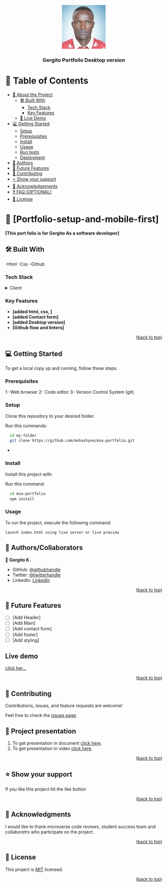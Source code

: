 <a name="readme-top"></a>

<!--
HOW TO USE:
This is an example of how you may give instructions on setting up your project locally.

Modify this file to match your project and remove sections that don't apply.

REQUIRED SECTIONS:
- Table of Contents
- About the Project
  - Built With
  - Live Demo
- Getting Started
- Authors
- Future Features
- Contributing
- Show your support
- Acknowledgements
- License

OPTIONAL SECTIONS:
- FAQ

After you're finished please remove all the comments and instructions!
-->

<div align="center">
  <!-- You are encouraged to replace this logo with your own! Otherwise you can also remove it. -->
  <img src="img/index.jpg" alt="logo" width="140"  height="auto" />
  <br/>

  <h3><b>Gergito Portfoilo Desktop version</b></h3>

</div>

<!-- TABLE OF CONTENTS -->

# 📗 Table of Contents

- [📖 About the Project](#about-project)
  - [🛠 Built With](#built-with)
    - [Tech Stack](#tech-stack)
    - [Key Features](#key-features)
  - [🚀 Live Demo](#live-demo)
- [💻 Getting Started](#getting-started)
  - [Setup](#setup)
  - [Prerequisites](#prerequisites)
  - [Install](#install)
  - [Usage](#usage)
  - [Run tests](#run-tests)
  - [Deployment](#triangular_flag_on_post-deployment)
- [👥 Authors](#authors)
- [🔭 Future Features](#future-features)
- [🤝 Contributing](#contributing)
- [⭐️ Show your support](#support)
- [🙏 Acknowledgements](#acknowledgements)
- [❓ FAQ (OPTIONAL)](#faq)
- [📝 License](#license)

<!-- PROJECT DESCRIPTION -->

# 📖 [Portfolio-setup-and-mobile-first] <a name="about-project"></a>

**[This port folio is for Gergito As a software developer]**

## 🛠 Built With <a name="built-with"></a>
-Html
-Css
-Github

### Tech Stack <a name="tech-stack"></a>


<details>
  <summary>Client</summary>
  <ul>
    <li><a href="https://reactjs.org/">Html and Css</a></li>
  </ul>
</details>

<!-- Features -->

### Key Features <a name="key-features"></a>

- **[added html, css, ]**
- **[added Contact form]**
- **[added Desktop version]**
- **[Github flow and linters]**
<p align="right">(<a href="#readme-top">back to top</a>)</p>

<!-- LIVE DEMO -->


<!-- GETTING STARTED -->

## 💻 Getting Started <a name="getting-started"></a>

To get a local copy up and running, follow these steps.
### Prerequisites

1- Web browser
2- Code editor
3- Version Control System (git)
### Setup

Clone this repository to your desired folder:

Run this commands:

```sh
  cd my-folder
  git clone https://github.com/mohashyne/msa-portfolio.git
```

-

<!--
Example commands:

```sh
  cd my-folder
  git clone git@github.com:myaccount/my-project.git
```
--->

### Install

Install this project with:

Run this command:

```sh
  cd msa-portfolio
  npm install
```

### Usage

To run the project, execute the following command:

```
launch index.html using live server or live preview
```

<!-- AUTHORS -->

## 👥 Authors/Collaborators <a name="authors"></a>

👤 **Gergito K.**

- GitHub: [@githubhandle](https://github.com/gergitokusse)
- Twitter: [@twitterhandle](https://twitter.com/twitterhandle)
- LinkedIn: [LinkedIn](https://linkedin.com/in/linkedinhandle)

<p align="right">(<a href="#readme-top">back to top</a>)</p>

<!-- FUTURE FEATURES -->

## 🔭 Future Features <a name="future-features"></a>

- [ ] [Add Header]
- [ ] [Add Main]
- [ ] [Add contact form]
- [ ] [Add footer]
- [ ] [Add styling]

## Live demo
<a href = "https://gergitokusse.github.io/Portfolio-setup-and-mobile-first/" >click her...</a>

<p align="right">(<a href="#readme-top">back to top</a>)</p>

<!-- CONTRIBUTING -->

## 🤝 Contributing <a name="contributing"></a>

Contributions, issues, and feature requests are welcome!

Feel free to check the [issues page](../../issues/).
<!-- CONTRIBUTING -->

## 🤝 Project presentation <a name="contributing"></a>
1. To get presentation in document [click here](https://docs.google.com/document/d/182c0XIIenSfAChnws_kXmGt4o1HCW4vnt7FEWjRUt_w/edit?usp=sharing).
2. To get presentation in video [click here](https://www.loom.com/share/b8c98505adb5443db7e842baf8fbda21).

<p align="right">(<a href="#readme-top">back to top</a>)</p>

<!-- SUPPORT -->

## ⭐️ Show your support <a name="support"></a>

If you like this project hit the like button

<p align="right">(<a href="#readme-top">back to top</a>)</p>

<!-- ACKNOWLEDGEMENTS -->

## 🙏 Acknowledgments <a name="acknowledgements"></a>

I would like to thank microverse code reviews, student success team and collaboretrs who participate on the project.

<p align="right">(<a href="#readme-top">back to top</a>)</p>


<!-- LICENSE -->

## 📝 License <a name="license"></a>

This project is [MIT](./LICENSE) licensed.

<p align="right">(<a href="#readme-top">back to top</a>)</p>
